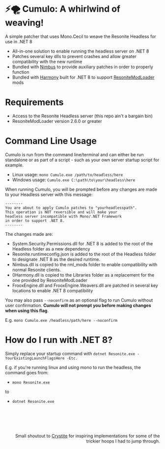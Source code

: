 # ⚡🌪️ Cumulo: A whirlwind of weaving!
A simple patcher that uses Mono.Cecil to weave the Resonite Headless for use in .NET 8

- All-in-one solution to enable running the headless server on .NET 8
- Patches several key dlls to prevent crashes and allow greater compatibility with the new runtime
- Bundled with [Nimbus](https://github.com/RileyGuy/Nimbus) to provide auxiliary patches in order to properly function
- Bundled with [Harmony](https://github.com/pardeike/Harmony) built for .NET 8 to support [ResoniteModLoader](https://github.com/resonite-modding-group/ResoniteModLoader) mods

# Requirements
- Access to the Resonite Headless server (this repo ain't a bargain bin)
- ResoniteModLoader version 2.6.0 or greater

# Command Line Usage
Cumulo is run from the command line/terminal and can either be run standalone or as part of a script - such as your own server startup script for example.

- Linux usage: `mono Cumulo.exe /path/to/headless/here`
- Windows usage: `Cumulo.exe C:\path\to\your\headless\here`

When running Cumulo, you will be prompted before any changes are made to your Headless server with this message:

```
--------
You are about to apply Cumulo patches to "yourheadlesspath".
This operation is NOT reversible and will make your
headless server incompatible with Mono/.NET Framework
in order to support .NET 8.
--------
```

The changes made are:
- System.Security.Permissions.dll for .NET 8 is added to the root of the Headless folder as a new dependency
- Resonite.runtimeconfig.json is added to the root of the Headless folder to designate .NET 8 as the desired runtime.
- Nimbus.dll is copied to the rml_mods folder to enable compatibility with normal Resonite clients.
- 0Harmony.dll is copied to the Libraries folder as a replacement for the one provided by ResoniteModLoader
- FrooxEngine.dll and FrooxEngine.Weavers.dll are patched in several key locations to enable .NET 8 compatibility

You may also pass `--noconfirm` as an optional flag to run Cumulo without user confirmation. **Cumulo will not prompt you before making changes when using this flag**.

E.g. `mono Cumulo.exe /headless/path/here --noconfirm`

# How do I run with .NET 8?
Simply replace your startup command with `dotnet Resonite.exe -YourExistingLaunchFlagsHere -Etc.`

E.g. if you're running linux and using mono to run the headless, the command goes from:
- `mono Resonite.exe`

to
- `dotnet Resonite.exe`

<br/><br/>
<br/><br/>

<div style="text-align: right">Small shoutout to <a href="https://github.com/Nihlus/Crystite">Crystite</a> for inspiring implementations for some of the trickier hoops I had to jump through.</div>

